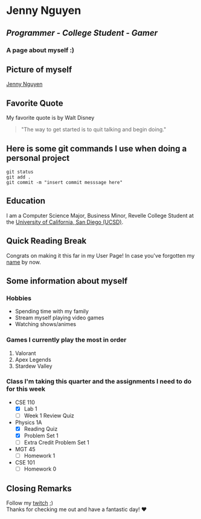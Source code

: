 # **Jenny Nguyen**
## *Programmer - College Student - Gamer*
### A page about myself :)

## **Picture of myself**
[Jenny Nguyen](images/JennyNguyen.jpg)

## **Favorite Quote**
My favorite quote is by Walt Disney
> "The way to get started is to quit talking and begin doing."

## **Here is some git commands I use when doing a personal project**
```
git status
git add .
git commit -m "insert commit messsage here"
```
## **Education**
I am a Computer Science Major, Business Minor, Revelle College Student at the [University of California, San Diego (UCSD)](https://ucsd.edu/).

## **Quick Reading Break**
Congrats on making it this far in my User Page! In case you've forgotten my [name](#Jenny-Nguyen) by now. 

## **Some information about myself**
### **Hobbies**
- Spending time with my family
- Stream myself playing video games
- Watching shows/animes
  
### **Games I currently play the most in order**
1. Valorant
2. Apex Legends
3. Stardew Valley

### **Class I'm taking this quarter and the assignments I need to do for this week**
- CSE 110
  - [x] Lab 1
  - [ ] Week 1 Review Quiz 
- Physics 1A
  - [x] Reading Quiz
  - [x] Problem Set 1
  - [ ] Extra Credit Problem Set 1 
- MGT 45
  - [ ] Homework 1
- CSE 101
  - [ ] Homework 0

## Closing Remarks
Follow my [twitch](https://www.twitch.tv/genuine756) ;)  
Thanks for checking me out and have a fantastic day! :heart:
